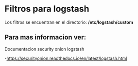 # Filtros para logstash 

Los filtros se encuentran en el directorio:
**/etc/logstash/custom**

Para mas informacion ver:
-------------------------
Documentacion security onion logstash 

-https://securityonion.readthedocs.io/en/latest/logstash.html